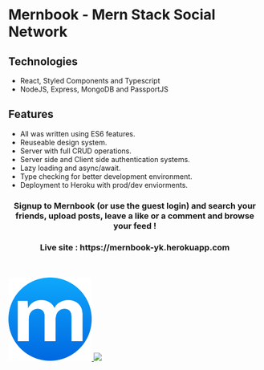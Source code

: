 # Mernbook - Mern Stack Social Network
## Technologies
* React, Styled Components and Typescript
* NodeJS, Express, MongoDB and PassportJS
## Features
* All was written using ES6 features.
* Reuseable design system.
* Server with full CRUD operations.
* Server side and Client side authentication systems.
* Lazy loading and async/await.
* Type checking for better development environment.
* Deployment to Heroku with prod/dev enviorments.

<p align="center" width="100%">
   <h3 align="center">Signup to Mernbook (or use the guest login) and search your friends, upload posts, leave a like or a comment and browse your feed !</h3>
 <h3 align="center">Live site : https://mernbook-yk.herokuapp.com</h3>
   <br/>
   <br/>
   <a href="https://mernbook-yk.herokuapp.com/">
    <img width="33%" src=https://raw.githubusercontent.com/yuvalkarif/mernbook-new/main/client/src/images/logo.png> 
  </a>
  <a href="https://mernbook-yk.herokuapp.com/">
    <img width="33%" src="https://media2.giphy.com/media/x8X9gbqK7sEeHmB1bD/giphy.gif?cid=790b761163a9ec8e5a9ad994545c52ad2639008e9c931a2e&rid=giphy.gif&ct=g"> 
 
  </a>
  
  
</p>
